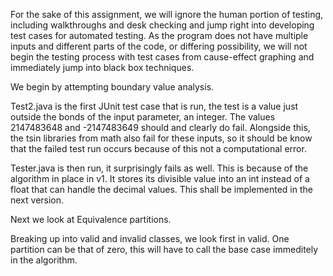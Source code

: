 For the sake of this assignment, we will ignore the human portion of testing, including walkthroughs and desk checking and jump right into
developing test cases for automated testing. As the program does not have multiple inputs and different parts of the code, 
or differing possibility, we will not begin the testing process with test cases from cause-effect graphing and immediately jump into black
box techniques.

We begin by attempting boundary value analysis.

Test2.java is the first JUnit test case that is run, the test is a value just outside the bonds of the input parameter, an integer. The
values 2147483648 and -2147483649 should and clearly do fail. Alongside this, the tsin libraries from math also fail for these inputs, so 
it should be know that the failed test run occurs because of this not a computational error.

Tester.java is then run, it surprisingly fails as well. This is because of the algorithm in place in v1. It stores its divisible value 
into an int instead of a float that can handle the decimal values. This shall be implemented in the next version.

Next we look at Equivalence partitions.

Breaking up into valid and invalid classes, we look first in valid. One partition can be that of zero, this will have to call the base case immeditely in the algorithm.
